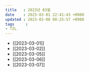 ```yaml
---
title   : 2023년 03월 
date    : 2023-03-01 22:41:43 +0900
updated : 2023-03-08 00:25:57 +0900
tags     : 
- TIL
---
```

- [[2023-03-01]]
- [[2023-03-02]]
- [[2023-03-05]]
- [[2023-03-06]]
- [[2023-03-07]]
